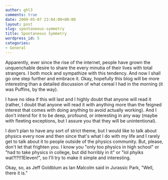 ```yaml
---
author: ghl3
comments: true
date: 2009-05-07 23:04:00+00:00
layout: post
slug: spontaneous-symmetry
title: Spontaneous Symmetry
wordpress_id: 5
categories:
- General
---
```


Apparently, ever since the rise of the internet, people have grown the unquenchable desire to share the every minutia of their lives with total strangers.  I both mock and sympathize with this tendency.  And now I shall go one step further and embrace it.  Okay, hopefully this blog will be more interesting than a detailed discussion of what cereal I had in the morning (it was Puffins, by the way).   
  
I have no idea if this will last and I highly doubt that anyone will read it (rather, I doubt that anyone will read it with anything more than the feigned interest that comes with doing anything to avoid actually working).  And I don't intend for it to be deep, profound, or interesting in any way (maybe with fleeting exceptions, but I assure you that they will be unintentional).   
  
I don't plan to have any sort of strict theme, but I would like to talk about physics every now and then since that's what I do with my life and I rarely get to talk about it to people outside of the physics community.  But, please, don't let that frighten you.  I know you "only too physics in high school" or "had to take physics in college, but did horribly in it" or "lol phyiks wat?!?!!1Eleven!", so I'll try to make it simple and interesting.  
  
Okay, so, as Jeff Goldblum as Ian Malcolm said in Jurassic Park, "Well, there it is."
